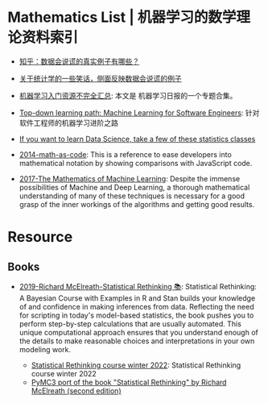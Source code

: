 # Mathematics List | 机器学习的数学理论资料索引

- [知乎：数据会说谎的真实例子有哪些？](https://www.zhihu.com/question/19578400)

- [关于统计学的一些笑话，侧面反映数据会说谎的例子](https://www.zhihu.com/question/51496960/answer/127728799)

- [机器学习入门资源不完全汇总](http://ml.memect.com/article/machine-learning-guide.html): 本文是 机器学习日报的一个专题合集。

- [Top-down learning path: Machine Learning for Software Engineers](https://github.com/ZuzooVn/machine-learning-for-software-engineers): 针对软件工程师的机器学习进阶之路

- [If you want to learn Data Science, take a few of these statistics classes](https://parg.co/d3o)

- [2014-math-as-code](https://github.com/Jam3/math-as-code): This is a reference to ease developers into mathematical notation by showing comparisons with JavaScript code.

- [2017-The Mathematics of Machine Learning](http://www.datasciencecentral.com/profiles/blogs/the-mathematics-of-machine-learning): Despite the immense possibilities of Machine and Deep Learning, a thorough mathematical understanding of many of these techniques is necessary for a good grasp of the inner workings of the algorithms and getting good results.

# Resource

## Books

- [2019-Richard McElreath-Statistical Rethinking 📚](https://xcelab.net/rm/statistical-rethinking/): Statistical Rethinking: A Bayesian Course with Examples in R and Stan builds your knowledge of and confidence in making inferences from data. Reflecting the need for scripting in today's model-based statistics, the book pushes you to perform step-by-step calculations that are usually automated. This unique computational approach ensures that you understand enough of the details to make reasonable choices and interpretations in your own modeling work.

  - [Statistical Rethinking course winter 2022](https://github.com/rmcelreath/stat_rethinking_2022): Statistical Rethinking course winter 2022
  - [PyMC3 port of the book "Statistical Rethinking" by Richard McElreath (second edition)](https://github.com/pymc-devs/pymc-resources)
